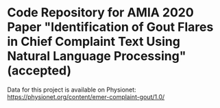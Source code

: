 
# Code Repository for AMIA 2020 Paper "Identification of Gout Flares in Chief Complaint Text Using Natural Language Processing" (accepted)

Data for this project is available on Physionet:
https://physionet.org/content/emer-complaint-gout/1.0/

